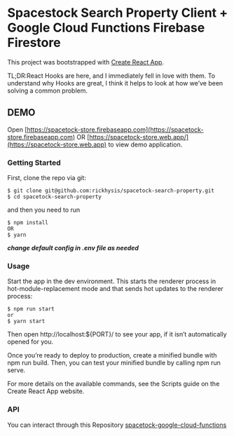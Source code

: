# Spacestock Search Property Client + Google Cloud Functions Firebase Firestore

This project was bootstrapped with [Create React App](https://github.com/facebook/create-react-app).

TL;DR:React Hooks are here, and I immediately fell in love with them. To understand why Hooks are great, I think it helps to look at how we’ve been solving a common problem.

## DEMO
Open [https://spacetock-store.firebaseapp.com](https://spacetock-store.firebaseapp.com) OR [https://spacetock-store.web.app/](https://spacetock-store.web.app) to view demo application.

### Getting Started
First, clone the repo via git:
```
$ git clone git@github.com:rickhysis/spacetock-search-property.git
$ cd spacetock-search-property
```
and then you need to run 
```
$ npm install 
OR
$ yarn 
``` 
***change default config in .env file as needed***

### Usage
Start the app in the dev environment. This starts the renderer process in hot-module-replacement mode and that sends hot updates to the renderer process:
```
$ npm run start
or
$ yarn start
```
Then open http://localhost:${PORT}/ to see your app, if it isn’t automatically opened for you.

Once you’re ready to deploy to production, create a minified bundle with npm run build. Then, you can test your minified bundle by calling npm run serve.

For more details on the available commands, see the Scripts guide on the Create React App website.

### API
You can interact through this Repository [spacetock-google-cloud-functions](https://github.com/rickhysis/spacetock-google-cloud-functions#testing) 
